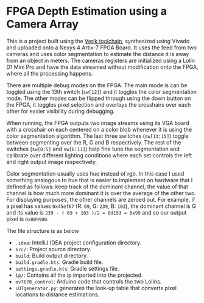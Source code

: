 # FPGA Depth Estimation using a Camera Array 

This is a project built using the [Verik toolchain](https://verik.io/), synthesized using Vivado and uploaded onto a Nexys 4 
Artix-7 FPGA Board. It uses the feed from two cameras and uses color segmentation to estimate the distance it is away from an 
object in meters. The cameras registers are initialized using a Lolin D1 Mini Pro and have the data streamed without modification
onto the FPGA, where all the processing happens.

There are multiple debug modes on the FPGA. The main mode is can be toggled using the 13th switch (`sw[12]`) and it toggles
the color segmentation mode. The other modes can be flipped through using the down button on the FPGA, it toggles pixel selection
and overlays the crosshairs over each other for easier visibility during debugging.

When running, the FPGA outputs two image streams using its VGA board with a crosshair on each centered on a color blob whenever 
it is using the color segmentation algorithm. The last three switches (`sw[13:15]`) toggle between segmenting over the R, G and B 
respectively. The rest of the switches (`sw[0:5]` and `sw[6:11]`) help fine tune the segmentation and calibrate over different lighting
conditions where each set controls the left and right output image respectively.

Color segmentation usually uses hue instead of rgb. In this case I used something analogous to hue that is easier to implement
on hardware that I defined as follows: keep track of the dominant channel, the value of that channel is how much more dominant it is
over the average of the other two. For displaying purposes, the other channels are zeroed out. For example, if a pixel has values
`0x45ef67` (R: `69`, G: `239`, B: `103`), the dominant channel is G and its value is `239 - ( 69 + 103 )/2 = 0d153 = 0x99` and so our output pixel is
`0x009900`.

The file structure is as below

- `.idea`: IntelliJ IDEA project configuration directory.
- `src/`: Project source directory.
- `build`: Build output directory.
- `build.gradle.kts`: Gradle build file.
- `settings.gradle.kts`: Gradle settings file.
- `ip/`: Contains all the ip imported into the projected.
- `ov7670_control`: Arduino code that controls the two Lolins.
- `LUTgenerator.py`: generates the look-up table that converts pixel locations to distance estimations.
